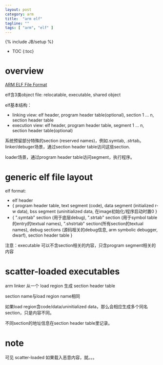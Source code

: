 ```yaml
---
layout: post
category: arm
title:  "arm elf"
tagline: ""
tags: [ "arm", "elf" ] 
---
```

{% include JB/setup %}

* TOC
{:toc}

# overview

[ARM ELF File Format](https://developer.arm.com/documentation/)

elf含3类object file: relocatable, executable, shared object

elf基本结构：
- linking view: elf header, program header table(optional), section 1 ... n, section header table
- execution view: elf header, program header table, segment 1 ... n, section header table(optional)

系统预留部分特殊的section (reserved names)，例如.symtab, .strtab。linker/debuger场景，通过section header table访问这些section.

loader场景，通过program header table访问segment，执行程序。

# generic elf file layout

elf format: 
- elf header
- { program header table, text segment (code), data segment (initialized r-w data), bss segment (uninitialized data, 在image初始化/程序启动时置0 }
- { ".symtab" section (用于底层debug), ".strtab" section (用于symbol table的entry的textual names), ".shstrtab" section(所有section的textual names), debug sections (源码相关的debug信息, arm symbolic debugger, dwarf), section header table }

注意：executable 可以不含section相关的内容，只含program segment相关的内容 

# scatter-loaded executables

arm linker 从一个 load region 生成 section header table

section name与load region name相同

如果load region含code/data/uninitialized data，那么会相应生成多个同名section，只是内容不同。

不同section的地址信息在section header table里记录。

# note

可见 scatter-loaded 如果载入恶意内容，就。。。


